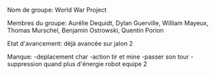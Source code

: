 Nom de groupe: World War Project

Membres du groupe: Aurélie Dequidt, Dylan Guerville, William Mayeux, Thomas Murschel, Benjamin Ostrowski, Quentin Porion



Etat d'avancement:
déjà avancée sur jalon 2

Manque: 
-deplacement char
-action tir et mine
-passer son tour
-suppression quand plus d'énergie robot equipe 2







